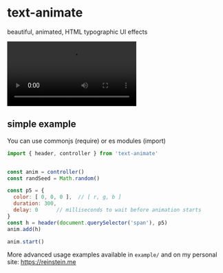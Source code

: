 # text-animate

beautiful, animated, HTML typographic UI effects

![alt text](example.mp4 "example of usage from my personal website https://reinstein.me")


## simple example

You can use commonjs (require) or es modules (import)

```javascript
import { header, controller } from 'text-animate'


const anim = controller()
const randSeed = Math.random()

const p5 = {
  color: [ 0, 0, 0 ],  // [ r, g, b ]
  duration: 300,
  delay: 0      // milliseconds to wait before animation starts
}
const h = header(document.querySelector('span'), p5)
anim.add(h)

anim.start()
```

More advanced usage examples available in `example/` and on my personal site: https://reinstein.me
